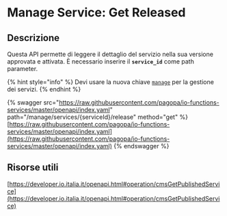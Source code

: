 # Manage Service: Get Released

## Descrizione

Questa API permette di leggere il dettaglio del servizio nella sua versione approvata e attivata. È necessario inserire il **`service_id`** come path parameter.

{% hint style="info" %}
Devi usare la nuova chiave [`manage`](../../funzionalita/pubblicare-un-servizio/chiave-manage.md) per la gestione dei servizi.&#x20;
{% endhint %}

{% swagger src="https://raw.githubusercontent.com/pagopa/io-functions-services/master/openapi/index.yaml" path="/manage/services/{serviceId}/release" method="get" %}
[https://raw.githubusercontent.com/pagopa/io-functions-services/master/openapi/index.yaml](https://raw.githubusercontent.com/pagopa/io-functions-services/master/openapi/index.yaml)
{% endswagger %}

## Risorse utili

[https://developer.io.italia.it/openapi.html#operation/cmsGetPublishedService](https://developer.io.italia.it/openapi.html#operation/cmsGetPublishedService)
